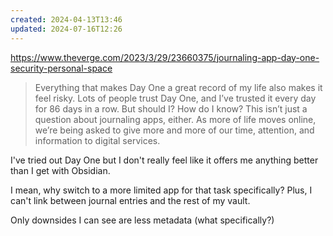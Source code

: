 ```yaml
---
created: 2024-04-13T13:46
updated: 2024-07-16T12:26
---
```

https://www.theverge.com/2023/3/29/23660375/journaling-app-day-one-security-personal-space

> Everything that makes Day One a great record of my life also makes it feel risky. Lots of people trust Day One, and I’ve trusted it every day for 86 days in a row. But should I? How do I know?
> This isn’t just a question about journaling apps, either. As more of life moves online, we’re being asked to give more and more of our time, attention, and information to digital services.

I've tried out Day One but I don't really feel like it offers me anything better than I get with Obsidian.

I mean, why switch to a more limited app for that task specifically?  Plus, I can't link between journal entries and the rest of my vault.

Only downsides I can see are less metadata (what specifically?)